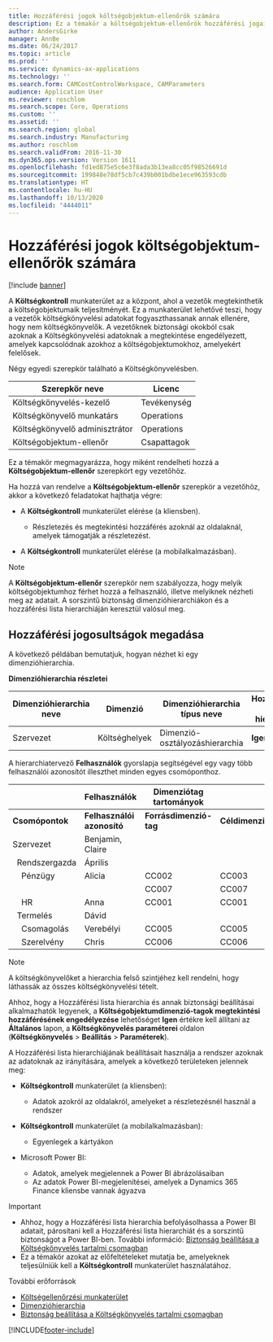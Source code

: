 ```yaml
---
title: Hozzáférési jogok költségobjektum-ellenőrök számára
description: Ez a témakör a költségobjektum-ellenőrök hozzáférési jogairól nyújt tájékoztatást.
author: AndersGirke
manager: AnnBe
ms.date: 06/24/2017
ms.topic: article
ms.prod: ''
ms.service: dynamics-ax-applications
ms.technology: ''
ms.search.form: CAMCostControlWorkspace, CAMParameters
audience: Application User
ms.reviewer: roschlom
ms.search.scope: Core, Operations
ms.custom: ''
ms.assetid: ''
ms.search.region: global
ms.search.industry: Manufacturing
ms.author: roschlom
ms.search.validFrom: 2016-11-30
ms.dyn365.ops.version: Version 1611
ms.openlocfilehash: fd1ed875e5c6e3f8ada3b13ea8cc05f98526691d
ms.sourcegitcommit: 199848e78df5cb7c439b001bdbe1ece963593cdb
ms.translationtype: HT
ms.contentlocale: hu-HU
ms.lasthandoff: 10/13/2020
ms.locfileid: "4444011"
---
```

# <a name="access-rights-for-cost-object-controllers"></a>Hozzáférési jogok költségobjektum-ellenőrök számára

[!include [banner](../includes/banner.md)]

A **Költségkontroll** munkaterület az a központ, ahol a vezetők megtekinthetik a költségobjektumaik teljesítményét. Ez a munkaterület lehetővé teszi, hogy a vezetők költségkönyvelési adatokat fogyaszthassanak annak ellenére, hogy nem költségkönyvelők. A vezetőknek biztonsági okokból csak azoknak a Költségkönyvelési adatoknak a megtekintése engedélyezett, amelyek kapcsolódnak azokhoz a költségobjektumokhoz, amelyekért felelősek.

Négy egyedi szerepkör található a Költségkönyvelésben.

| Szerepkör neve               | Licenc      |
|-------------------------|--------------|
| Költségkönyvelés-kezelő | Tevékenység     |
| Költségkönyvelő munkatárs         | Operations   |
| Költségkönyvelő adminisztrátor   | Operations   |
| Költségobjektum-ellenőr  | Csapattagok |

Ez a témakör megmagyarázza, hogy miként rendelheti hozzá a **Költségobjektum-ellenőr** szerepkört egy vezetőhöz.

Ha hozzá van rendelve a **Költségobjektum-ellenőr** szerepkör a vezetőhöz, akkor a következő feladatokat hajthatja végre:

- A **Költségkontroll** munkaterület elérése (a kliensben).

    - Részletezés és megtekintési hozzáférés azoknál az oldalaknál, amelyek támogatják a részletezést.

- A **Költségkontroll** munkaterület elérése (a mobilalkalmazásban).

> [!NOTE]
> A **Költségobjektum-ellenőr** szerepkör nem szabályozza, hogy melyik költségobjektumhoz férhet hozzá a felhasználó, illetve melyiknek nézheti meg az adatait. A sorszintű biztonság dimenzióhierarchiákon és a hozzáférési lista hierarchiáján keresztül valósul meg.

## <a name="grant-access-rights"></a>Hozzáférési jogosultságok megadása
A következő példában bemutatjuk, hogyan nézhet ki egy dimenzióhierarchia.

**Dimenzióhierarchia részletei**

| Dimenzióhierarchia neve | Dimenzió    | Dimenzióhierarchia típus neve      | Hozzáférési lista hierarchia |
|--------------------------|--------------|------------------------------------|-----------------------|
| Szervezet             | Költséghelyek | Dimenzió-osztályozáshierarchia | **Igen**               |

A hierarchiatervező **Felhasználók** gyorslapja segítségével egy vagy több felhasználói azonosítót illeszthet minden egyes csomóponthoz.

|                                   | Felhasználók            | Dimenziótag tartományok   |                         |
|-----------------------------------|------------------|---------------------------|-------------------------|
| **Csomópontok**                         | **Felhasználói azonosító**      | **Forrásdimenzió-tag** | **Céldimenziótag** |
| Szervezet                      | Benjamin, Claire |                           |                         |
| &nbsp;&nbsp;Rendszergazda                 | Április            |                           |                         |
| &nbsp;&nbsp;&nbsp;&nbsp;Pénzügy   | Alicia           | CC002                     | CC003                   |
|                                   |                  | CC007                     | CC007                   |
| &nbsp;&nbsp;&nbsp;&nbsp;HR        | Anna            | CC001                     | CC001                   |
| &nbsp;&nbsp;Termelés            | Dávid            |                           |                         |
| &nbsp;&nbsp;&nbsp;&nbsp;Csomagolás | Verebélyi            | CC005                     | CC005                   |
| &nbsp;&nbsp;&nbsp;&nbsp;Szerelvény  | Chris            | CC006                     | CC006                   |

> [!NOTE]
> A költségkönyvelőket a hierarchia felső szintjéhez kell rendelni, hogy láthassák az összes költségkönyvelési tételt.

Ahhoz, hogy a Hozzáférési lista hierarchia és annak biztonsági beállításai alkalmazhatók legyenek, a **Költségobjektumdimenzió-tagok megtekintési hozzáférésének engedélyezése** lehetőséget **Igen** értékre kell állítani az **Általános** lapon, a **Költségkönyvelés paraméterei** oldalon (**Költségkönyvelés** > **Beállítás** > **Paraméterek**).

A Hozzáférési lista hierarchiájának beállításait használja a rendszer azoknak az adatoknak az irányítására, amelyek a következő területeken jelennek meg:

- **Költségkontroll** munkaterület (a kliensben):

    - Adatok azokról az oldalakról, amelyeket a részletezésnél használ a rendszer

- **Költségkontroll** munkaterület (a mobilalkalmazásban):

    - Egyenlegek a kártyákon

- Microsoft Power BI:

    - Adatok, amelyek megjelennek a Power BI ábrázolásaiban
    - Az adatok Power BI-megjelenítései, amelyek a Dynamics 365 Finance kliensbe vannak ágyazva

> [!IMPORTANT]
> - Ahhoz, hogy a Hozzáférési lista hierarchia befolyásolhassa a Power BI adatait, párosítani kell a Hozzáférési lista hierarchiát és a sorszintű biztonságot a Power BI-ben. További információ: [Biztonság beállítása a Költségkönyvelés tartalmi csomagban](../../dev-itpro/analytics/setup-security-cost-accounting-content-pack.md)
> - Ez a témakör azokat az előfeltételeket mutatja be, amelyeknek teljesülniük kell a **Költségkontroll** munkaterület használatához.

További erőforrások

- [Költségellenőrzési munkaterület](cost-control-workspace.md)
- [Dimenzióhierarchia](dimension-hierarchy.md)
- [Biztonság beállítása a Költségkönyvelés tartalmi csomagban](../../dev-itpro/analytics/setup-security-cost-accounting-content-pack.md)


[!INCLUDE[footer-include](../../includes/footer-banner.md)]
